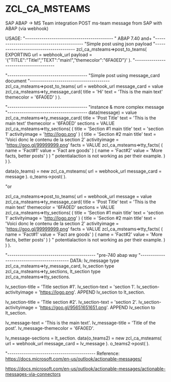 # ZCL_CA_MSTEAMS
SAP ABAP -> MS Team integration
POST ms-team message from SAP with ABAP (via webhook)

USAGE:
"-------------------------------------------
" ABAP 7.40 and+
"-------------------------------------------
"Simple post using json payload
"---------------------------------------
zcl_ca_msteams=>post_to_teams( EXPORTING url = webhook_url payload = '{"TITLE":"Title!","TEXT":"main!","themecolor":"6FA0ED"}' ).
"---------------------------------------

"---------------------------------------
"Simple post using message_card document
"---------------------------------------
zcl_ca_msteams=>post_to_teams( 	url = webhook_url
				message_card = value zcl_ca_msteams=>ty_message_card(
				title = 'Hi'
                                text = 'This is the main text'
                                themecolor = '6FA0ED'
                               )
                             ).


"---------------------------------------
"instance & more complex message
"---------------------------------------
data(message) = value zcl_ca_msteams=>ty_message_card(
                        title = 'Post Title'
                        text = 'This is the main text'
                        themecolor = '6FA0ED'
                        sections = VALUE zcl_ca_msteams=>tty_sections(
                          ( title = 'Section #1 main title'
                            text = 'section 1'
                            activityimage = 'http://logo.png'
                          )
                          ( title = 'Section #2 main title'
                            text = 'Voici donc le contenu de la section 2'
                            activityimage = 'https://goo.gl/99999999.png'
                            facts = VALUE zcl_ca_msteams=>tty_facts(
                                          ( name  = 'Fact#1' value = 'Fact are goods' )
                                          ( name  = 'Fact#2' value = 'More facts, better posts' )
                                          )
                            " potentialaction is not working as per their example.
                          )
                        )
                      ).

data(o_teams) = new zcl_ca_msteams( url = webhook_url
                                    message_card = message ).
o_teams->post( ).

"or

zcl_ca_msteams=>post_to_teams( url = webhook_url
                              message = value zcl_ca_msteams=>ty_message_card(
                                              title = 'Post Title'
                                              text = 'This is the main text'
                                              themecolor = '6FA0ED'
                                              sections = VALUE zcl_ca_msteams=>tty_sections(
                                              ( title = 'Section #1 main title'
                                                text = 'section 1'
                                                activityimage = 'http://logo.png'
                                              )
                                              ( title = 'Section #2 main title'
                                                text = 'Voici donc le contenu de la section 2'
                                                activityimage = 'https://goo.gl/99999999.png'
                                                facts = VALUE zcl_ca_msteams=>tty_facts(
                                                       ( name  = 'Fact#1' value = 'Fact are goods' )
                                                       ( name  = 'Fact#2' value = 'More facts, better posts' )
                                                       )
                                                " potentialaction is not working as per their example.
                                              )
                                      ) 
                             ).

"-------------------------------------------
"pre-740 abap way
"-------------------------------------------
DATA: lv_message type zcl_ca_msteams=>ty_message_card,
      lv_section type zcl_ca_msteams=>ty_sections,
      lt_section type zcl_ca_msteams=>tty_sections.

lv_section-title = 'Title section #1'.
lv_section-text  = 'section 1'.
lv_section-activityimage = 'https://logo.png'.
APPEND lv_section to lt_section.

lv_section-title = 'Title section #2'.
lv_section-text  = 'section 2'.
lv_section-activityimage = 'https://goo.gl/95651651651.png'.
APPEND lv_section to lt_section.

lv_message-text = 'This is the main text'.
lv_message-title = 'Title of the post'.
lv_message-themecolor = '6FA0ED'.

lv_message-sections = lt_section.
data(o_teams2) = new zcl_ca_msteams( url = webhook_url
                                    message_card = lv_message ).
o_teams2->post( ).

"-------------------------------------------
Reference:
https://docs.microsoft.com/en-us/outlook/actionable-messages/

https://docs.microsoft.com/en-us/outlook/actionable-messages/actionable-messages-via-connectors
